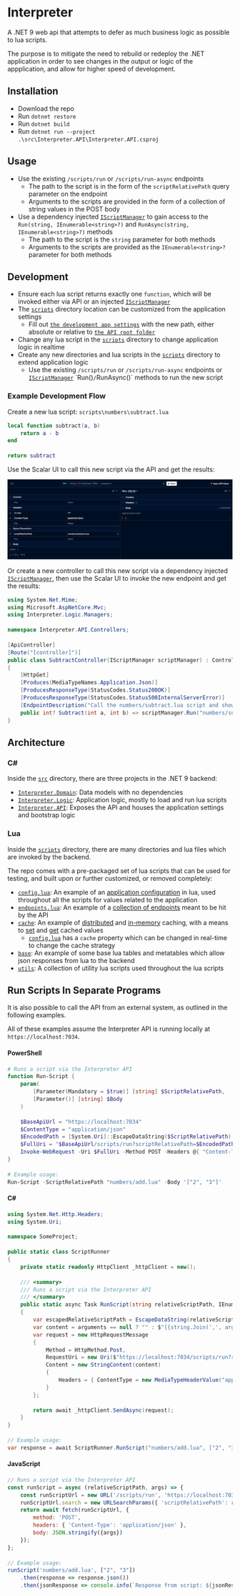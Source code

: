 # Interpreter
A .NET 9 web api that attempts to defer as much business logic as possible to lua scripts.

The purpose is to mitigate the need to rebuild or redeploy the .NET application in order to see changes in the output or logic of the appplication, and allow for higher speed of development.

## Installation
- Download the repo
- Run `dotnet restore`
- Run `dotnet build`
- Run `dotnet run --project .\src\Interpreter.API\Interpreter.API.csproj`

## Usage
- Use the existing `/scripts/run` or `/scripts/run-async` endpoints
    - The path to the script is in the form of the `scriptRelativePath` query parameter on the endpoint
    - Arguments to the scripts are provided in the form of a collection of string values in the POST body
- Use a dependency injected [`IScriptManager`](src/Interpreter.Logic/Managers/IScriptManager.cs) to gain access to the `Run(string, IEnumerable<string>?)` and `RunAsync(string, IEnumerable<string>?)` methods
    - The path to the script is the `string` parameter for both methods
    - Arguments to the scripts are provided as the `IEnumerable<string>?` parameter for both methods

## Development
- Ensure each lua script returns exactly one `function`, which will be invoked either via API or an injected [`IScriptManager`](src/Interpreter.Logic/Managers/IScriptManager.cs)
- The [`scripts`](scripts/) directory location can be customized from the application settings
    - Fill out [`the development app settings`](src/Interpreter.API/appsettings.Development.json) with the new path, either absolute or relative to [`the API root folder`](src/Interpreter.API/)
- Change any lua script in the [`scripts`](scripts/) directory to change application logic in realtime
- Create any new directories and lua scripts in the [`scripts`](scripts/) directory to extend application logic
    - Use the existing `/scripts/run` or `/scripts/run-async` endpoints or [`IScriptManager`](src/Interpreter.Logic/Managers/IScriptManager.cs`) `Run()`/`RunAsync()` methods to run the new script

### Example Development Flow
Create a new lua script: `scripts\numbers\subtract.lua`
```lua
local function subtract(a, b)
    return a - b
end

return subtract
```

Use the Scalar UI to call this new script via the API and get the results:

![A screenshot of Scalar being used to call the new numbers/subtract.lua script.](./assets/scalar-subtract-example.png)

Or create a new controller to call this new script via a dependency injected [`IScriptManager`](src/Interpreter.Logic/Managers/IScriptManager.cs`), then use the Scalar UI to invoke the new endpoint and get the results:
```csharp
using System.Net.Mime;
using Microsoft.AspNetCore.Mvc;
using Interpreter.Logic.Managers;

namespace Interpreter.API.Controllers;

[ApiController]
[Route("[controller]")]
public class SubtractController(IScriptManager scriptManager) : ControllerBase
{
    [HttpGet]
    [Produces(MediaTypeNames.Application.Json)]
    [ProducesResponseType(StatusCodes.Status200OK)]
    [ProducesResponseType(StatusCodes.Status500InternalServerError)]
    [EndpointDescription("Call the numbers/subtract.lua script and show the results.")]
    public int? Subtract(int a, int b) => scriptManager.Run("numbers/subtract.lua", [$"{a}", $"{b}"]);
}
```

## Architecture
### C#
Inside the [`src`](src/) directory, there are three projects in the .NET 9 backend:
- [`Interpreter.Domain`](src/Interpreter.Domain/): Data models with no dependencies
- [`Interpreter.Logic`](src/Interpreter.Logic/): Application logic, mostly to load and run lua scripts
- [`Interpreter.API`](src/Interpreter.API/): Exposes the API and houses the application settings and bootstrap logic

### Lua
Inside the [`scripts`](scripts/) directory, there are many directories and lua files which are invoked by the backend.

The repo comes with a pre-packaged set of lua scripts that can be used for testing, and built upon or further customized, or removed completely:
- [`config.lua`](scripts/config.lua): An example of an [application configuration](scripts/config/app_settings.lua) in lua, used throughout all the scripts for values related to the application
- [`endpoints.lua`](scripts/endpoints.lua): An example of a [collection of endpoints](scripts/endpoints/all_endpoints.lua) meant to be hit by the API
- [`cache`](scripts/cache/): An example of [distributed](scripts/cache/distributed-cache.lua) and [in-memory](scripts/cache/memory-cache.lua) caching, with a means to [set](scripts/cache/set_cache.lua) and [get](scripts/cache/get_cache.lua) cached values
    - [`config.lua`](scripts/config.lua) has a `cache` property which can be changed in real-time to change the cache strategy
- [`base`](scripts/base/): An example of some base lua tables and metatables which allow json responses from lua to the backend
- [`utils`](scripts/utils/): A collection of utility lua scripts used throughout the lua scripts


## Run Scripts In Separate Programs
It is also possible to call the API from an external system, as outlined in the following examples.

All of these examples assume the Interpreter API is running locally at `https://localhost:7034`.

#### PowerShell
```powershell
# Runs a script via the Interpreter API
function Run-Script {
    param(
        [Parameter(Mandatory = $true)] [string] $ScriptRelativePath,
        [Parameter()] [string] $Body
    )

    $BaseApiUrl = "https://localhost:7034"
    $ContentType = "application/json"
    $EncodedPath = [System.Uri]::EscapeDataString($ScriptRelativePath)
    $FullUri = "$BaseApiUrl/scripts/run?scriptRelativePath=$EncodedPath"
    Invoke-WebRequest -Uri $FullUri -Method POST -Headers @{ "Content-Type" = $ContentType } -Body $Body -ContentType $ContentType
}

# Example usage:
Run-Script -ScriptRelativePath "numbers/add.lua" -Body '["2", "3"]'
```

#### C#
```csharp
using System.Net.Http.Headers;
using System.Uri;

namespace SomeProject;

public static class ScriptRunner
{
    private static readonly HttpClient _httpClient = new();

    /// <summary>
    /// Runs a script via the Interpreter API
    /// </summary>
    public static async Task RunScript(string relativeScriptPath, IEnumerable<string> arguments? = null)
    {
        var escapedRelativeScriptPath = EscapeDataString(relativeScriptPath);
        var content = arguments == null ? "" : $"[{string.Join(',', arguments)}]";
        var request = new HttpRequestMessage
        {
            Method = HttpMethod.Post,
            RequestUri = new Uri($"https://localhost:7034/scripts/run?relativeScriptPath={escapedRelativeScriptPath}"),
            Content = new StringContent(content)
            {
                Headers = { ContentType = new MediaTypeHeaderValue("application/json") }
            }
        };

        return await _httpClient.SendAsync(request);
    }
}

// Example usage:
var response = await ScriptRunner.RunScript("numbers/add.lua", ["2", "3"]);
```

#### JavaScript
```javascript
// Runs a script via the Interpreter API
const runScript = async (relativeScriptPath, args) => {
    const runScriptUrl = new URL('/scripts/run', 'https://localhost:7034');
    runScriptUrl.search = new URLSearchParams({ 'scriptRelativePath': relativeScriptPath });
    return await fetch(runScriptUrl, {
        method: 'POST',
        headers: { 'Content-Type': 'application/json' },
        body: JSON.stringify({args})
    });
};

// Example usage:
runScript('numbers/add.lua', ["2", "3"])
    .then(response => response.json())
    .then(jsonResponse => console.info(`Response from script: ${jsonResponse}`));
```
